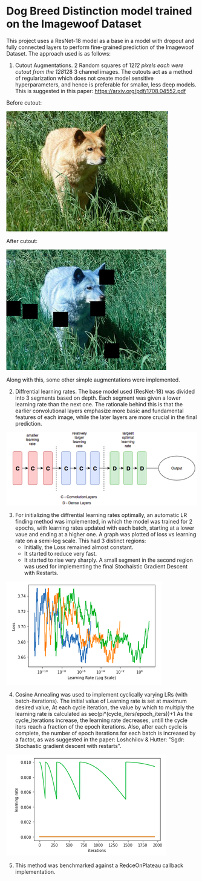 # Dog Breed Distinction model trained on the Imagewoof Dataset

This project uses a ResNet-18 model as a base in a model with dropout and fully connected layers to perform fine-grained prediction of the Imagewoof Dataset. 
The approach used is as follows:

1. Cutout Augmentations. 2 Random squares of 12*12 pixels each were cutout from the 128*128 3 channel 	 images. The cutouts act as a method of regularization which does not create model sensitive hyperparameters, and hence is preferable for smaller, less deep models. This is suggested in this paper: https://arxiv.org/pdf/1708.04552.pdf 

Before cutout:

![Original](/Images/Original.png)

After cutout:

![Augmented](/Images/Augmented_2.png)

Along with this, some other simple augmentations were implemented.

2. Diffrential learning rates. The base model used (ResNet-18) was divided into 3 segments based on depth. Each segment was given a lower learning rate than the next one. The rationale behind this is that the earlier convolutional layers emphasize more basic and fundamental features of each image, while the later layers are more crucial in the final prediction.

![DLR](/Images/Architecture.png)

3. For initializing the diffrential learning rates optimally, an automatic LR finding method was implemented, in which the model was trained for 2 epochs, with learning rates updated with each batch, starting at a lower vaue and ending at a higher one. A graph was plotted of loss vs learning rate on a semi-log scale. This had 3 distinct regions:
	* Initially, the Loss remained almost constant.
	* It started to reduce very fast.
	* It started to rise very sharply.
A small segment in the second region was used for implementing the final Stochaistic Gradient Descent with Restarts.

![Optimum](/Images/Optimum_LR.png)

4. Cosine Annealing was used to implement cyclically varying LRs (with batch-iterations).
   The initial value of Learning rate is set at maximum desired value,
           At each cycle iteration, the value by which to multiply the learning rate is calculated as sec(pi*(cycle_iters/epoch_iters))+1
           As the cycle_iterations increase, the learning rate decreases, untill the cycle iters reach a fraction of the epoch iterations.
           Also, after each cycle is complete, the number of epoch iterations for each batch is increased by a factor, as was suggested in the paper: 
	Loshchilov & Hutter: "Sgdr: Stochastic gradient descent with restarts".

![SGDR](/Images/SGDR.png)

5. This method was benchmarked against a RedceOnPlateau callback implementation.
